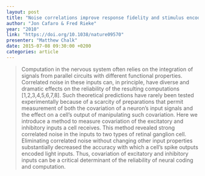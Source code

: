 ```yaml
---
layout: post
title: "Noise correlations improve response fidelity and stimulus encoding"
author: "Jon Cafaro & Fred Rieke"
year: "2010"
link: "https://doi.org/10.1038/nature09570"
presenter: "Matthew Chalk"
date: 2015-07-08 09:30:00 +0200
categories: article
---
```


> Computation in the nervous system often relies on the integration of signals
> from parallel circuits with different functional properties. Correlated noise
> in these inputs can, in principle, have diverse and dramatic effects on the
> reliability of the resulting computations [1,2,3,4,5,6,7,8]. Such theoretical
> predictions have rarely been tested experimentally because of a scarcity of
> preparations that permit measurement of both the covariation of a neuron’s
> input signals and the effect on a cell’s output of manipulating such
> covariation. Here we introduce a method to measure covariation of the
> excitatory and inhibitory inputs a cell receives. This method revealed strong
> correlated noise in the inputs to two types of retinal ganglion cell.
> Eliminating correlated noise without changing other input properties
> substantially decreased the accuracy with which a cell’s spike outputs encoded
> light inputs. Thus, covariation of excitatory and inhibitory inputs can be a
> critical determinant of the reliability of neural coding and computation.
